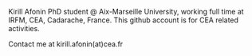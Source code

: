 Kirill Afonin
PhD student @ Aix-Marseille University, working full time at IRFM, CEA, Cadarache, France.
This github account is for CEA related activities.

Contact me at kirill.afonin(at)cea.fr
